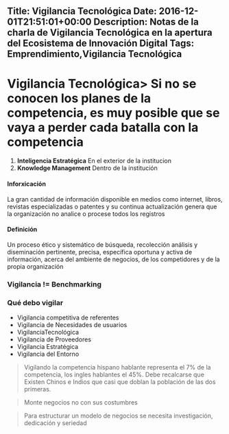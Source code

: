 Title: Vigilancia Tecnológica
Date: 2016-12-01T21:51:01+00:00
Description: Notas de la charla de Vigilancia Tecnológica en la apertura del Ecosistema de Innovación Digital
Tags: Emprendimiento,Vigilancia Tecnológica
---
# Vigilancia Tecnológica> Si no se conocen los planes de la competencia, es muy posible que se vaya a perder cada batalla con la competencia

1. **Inteligencia Estratégica**
    En el exterior de la institucion
1. **Knowledge Management**
    Dentro de la institución

#### **Inforxicación**
La gran cantidad de información disponible en medios como internet, libros, revistas especializadas o patentes y su continua actualización genera que la organización no analice o procese todos los registros

#### **Definición**
Un proceso ético y sistemático de búsqueda, recolección análisis y diseminación pertinente, precisa, específica oportuna y activa de información, acerca del ambiente de negocios, de los competidores y de la propia organización

### Vigilancia != Benchmarking

### Qué debo vigilar
- Vigilancia competitiva de referentes
- Vigilancia de Necesidades de usuarios
- VigilanciaTecnológica
- Vigilancia de Proveedores
- Vigilancia Estratégica
- Vigilancia del Entorno

> Vigilando la competencia hispano hablante representa el 7% de la competencia, los ingles hablantes el 45%. Debe recalcarse que Existen Chinos e Indios que casi que doblan la población de las dos primeras.

> Monte negocios no con sus costumbres

> Para estructurar un modelo de negocios se necesita investigación, dedicación y seriedad 